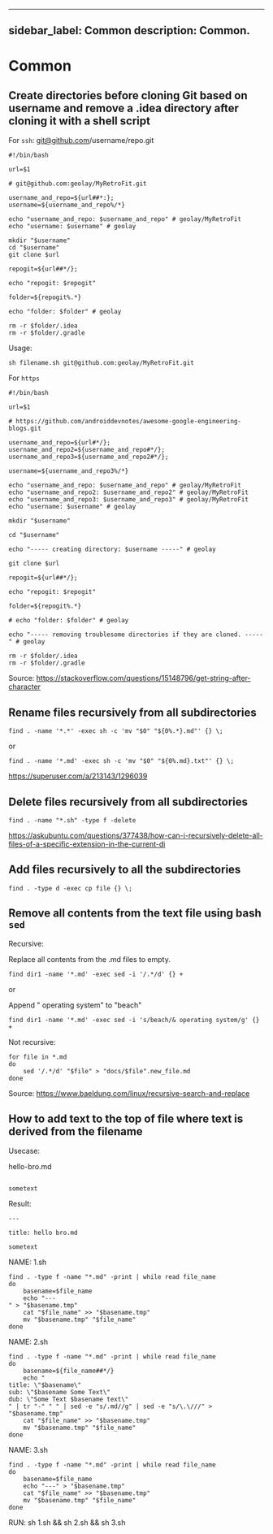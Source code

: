 
---
sidebar_label: Common
description: Common.
---

# Common

## Create directories before cloning Git based on username and remove a .idea directory after cloning it with a shell script

For `ssh`: git@github.com/username/repo.git

```
#!/bin/bash

url=$1

# git@github.com:geolay/MyRetroFit.git

username_and_repo=${url##*:}; 
username=${username_and_repo%/*}

echo "username_and_repo: $username_and_repo" # geolay/MyRetroFit
echo "username: $username" # geolay

mkdir "$username" 
cd "$username"
git clone $url

repogit=${url##*/};

echo "repogit: $repogit"

folder=${repogit%.*}

echo "folder: $folder" # geolay

rm -r $folder/.idea
rm -r $folder/.gradle

```

Usage:

```
sh filename.sh git@github.com:geolay/MyRetroFit.git

```

For `https`

``` 
#!/bin/bash

url=$1

# https://github.com/androiddevnotes/awesome-google-engineering-blogs.git

username_and_repo=${url#*/};
username_and_repo2=${username_and_repo#*/};
username_and_repo3=${username_and_repo2#*/};

username=${username_and_repo3%/*}

echo "username_and_repo: $username_and_repo" # geolay/MyRetroFit
echo "username_and_repo2: $username_and_repo2" # geolay/MyRetroFit
echo "username_and_repo3: $username_and_repo3" # geolay/MyRetroFit
echo "username: $username" # geolay

mkdir "$username"

cd "$username"

echo "----- creating directory: $username -----" # geolay

git clone $url

repogit=${url##*/};

echo "repogit: $repogit"

folder=${repogit%.*}

# echo "folder: $folder" # geolay

echo "----- removing troublesome directories if they are cloned. -----" # geolay

rm -r $folder/.idea
rm -r $folder/.gradle
```

Source: https://stackoverflow.com/questions/15148796/get-string-after-character

## Rename files recursively from all subdirectories

```
find . -name '*.*' -exec sh -c 'mv "$0" "${0%.*}.md"' {} \;

```

or

```
find . -name '*.md' -exec sh -c 'mv "$0" "${0%.md}.txt"' {} \;

```

https://superuser.com/a/213143/1296039

## Delete files recursively from all subdirectories

```
find . -name "*.sh" -type f -delete
```

https://askubuntu.com/questions/377438/how-can-i-recursively-delete-all-files-of-a-specific-extension-in-the-current-di

## Add files recursively to all the subdirectories

```
find . -type d -exec cp file {} \;
```

## Remove all contents from the text file using bash `sed`

Recursive:

Replace all contents from the .md files to empty.

```
find dir1 -name '*.md' -exec sed -i '/.*/d' {} +
```

or 

Append " operating system" to "beach"

```
find dir1 -name '*.md' -exec sed -i 's/beach/& operating system/g' {} +
```

Not recursive:

```
for file in *.md
do
    sed '/.*/d' "$file" > "docs/$file".new_file.md
done

```

Source: https://www.baeldung.com/linux/recursive-search-and-replace

## How to add text to the top of file where text is derived from the filename

Usecase:

hello-bro.md
```

sometext

```

Result:

```
---

title: hello bro.md

sometext

```

NAME: 1.sh

``` 
find . -type f -name "*.md" -print | while read file_name
do
    basename=$file_name
    echo "---
" > "$basename.tmp"
    cat "$file_name" >> "$basename.tmp"
    mv "$basename.tmp" "$file_name"
done

```

NAME: 2.sh

``` 
find . -type f -name "*.md" -print | while read file_name
do
    basename=${file_name##*/}
    echo "  
title: \"$basename\"
sub: \"$basename Some Text\"
dub: \"Some Text $basename text\"
" | tr "-" " " | sed -e "s/.md//g" | sed -e "s/\.\///" > "$basename.tmp"
    cat "$file_name" >> "$basename.tmp"
    mv "$basename.tmp" "$file_name"
done
```

NAME: 3.sh

``` 
find . -type f -name "*.md" -print | while read file_name
do
    basename=$file_name
    echo "---" > "$basename.tmp"
    cat "$file_name" >> "$basename.tmp"
    mv "$basename.tmp" "$file_name"
done

```

RUN: sh 1.sh && sh 2.sh && sh 3.sh